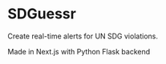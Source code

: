 # SDGuessr
Create real-time alerts for UN SDG violations.

Made in Next.js with Python Flask backend
